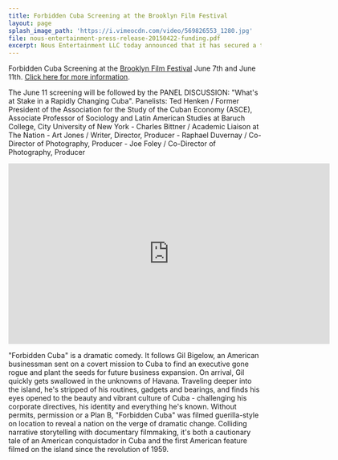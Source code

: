 ```yaml
---
title: Forbidden Cuba Screening at the Brooklyn Film Festival
layout: page
splash_image_path: 'https://i.vimeocdn.com/video/569826553_1280.jpg'
file: nous-entertainment-press-release-20150422-funding.pdf
excerpt: Nous Entertainment LLC today announced that it has secured a third round of funding to further support development of its feature-length films
---
```



Forbidden Cuba Screening at the [Brooklyn Film Festival](http://www.brooklynfilmfestival.org/films/detail.asp?fid=1679)&nbsp;June 7th and June 11th. [Click here for more information](http://www.brooklynfilmfestival.org/films/detail.asp?fid=1679).

The June 11 screening will be followed by the PANEL DISCUSSION: "What's at Stake in a Rapidly Changing Cuba". Panelists: Ted Henken / Former President of the Association for the Study of the Cuban Economy (ASCE), Associate Professor of Sociology and Latin American Studies at Baruch College, City University of New York - Charles Bittner / Academic Liaison at The Nation - Art Jones / Writer, Director, Producer - Raphael Duvernay / Co-Director of Photography, Producer - Joe Foley / Co-Director of Photography, Producer


<iframe src="https://player.vimeo.com/video/158077339" width="640" height="360" frameborder="0" webkitallowfullscreen mozallowfullscreen allowfullscreen></iframe>



"Forbidden Cuba" is a dramatic comedy. It follows Gil Bigelow, an American businessman sent on a covert mission to Cuba to find an executive gone rogue and plant the seeds for future business expansion. On arrival, Gil quickly gets swallowed in the unknowns of Havana. Traveling deeper into the island, he's stripped of his routines, gadgets and bearings, and finds his eyes opened to the beauty and vibrant culture of Cuba - challenging his corporate directives, his identity and everything he's known. Without permits, permission or a Plan B, "Forbidden Cuba" was filmed guerilla-style on location to reveal a nation on the verge of dramatic change. Colliding narrative storytelling with documentary filmmaking, it's both a cautionary tale of an American conquistador in Cuba and the first American feature filmed on the island since the revolution of 1959.&nbsp;